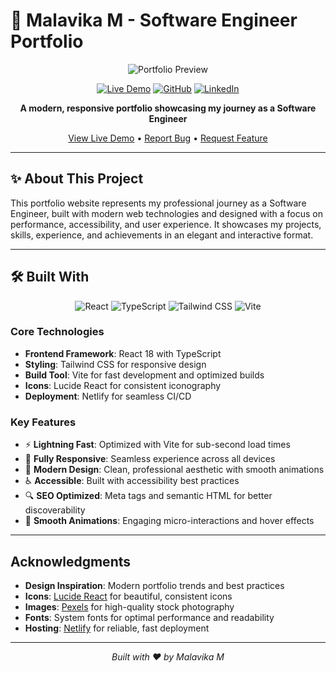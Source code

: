 # 🚀 Malavika M - Software Engineer Portfolio

<div align="center">

![Portfolio Preview](https://images.pexels.com/photos/1181671/pexels-photo-1181671.jpeg?auto=compress&cs=tinysrgb&w=1200&h=400&fit=crop)

[![Live Demo](https://img.shields.io/badge/Live%20Demo-Visit%20Site-blue?style=for-the-badge&logo=netlify)](https://malavikmv20.netlify.app)
[![GitHub](https://img.shields.io/badge/GitHub-View%20Code-black?style=for-the-badge&logo=github)](https://github.com/malavikam20)
[![LinkedIn](https://img.shields.io/badge/LinkedIn-Connect-0077B5?style=for-the-badge&logo=linkedin)](https://www.linkedin.com/in/malavikam20)

**A modern, responsive portfolio showcasing my journey as a Software Engineer**

[View Live Demo](https://malavikamv20.netlify.app) • [Report Bug](https://github.com/malavikam20/portfolio/issues) • [Request Feature](https://github.com/malavikam20/portfolio/issues)

</div>

---

## ✨ About This Project

This portfolio website represents my professional journey as a Software Engineer, built with modern web technologies and designed with a focus on performance, accessibility, and user experience. It showcases my projects, skills, experience, and achievements in an elegant and interactive format.

---

## 🛠️ Built With

<div align="center">

![React](https://img.shields.io/badge/React-20232A?style=for-the-badge&logo=react&logoColor=61DAFB)
![TypeScript](https://img.shields.io/badge/TypeScript-007ACC?style=for-the-badge&logo=typescript&logoColor=white)
![Tailwind CSS](https://img.shields.io/badge/Tailwind_CSS-38B2AC?style=for-the-badge&logo=tailwind-css&logoColor=white)
![Vite](https://img.shields.io/badge/Vite-646CFF?style=for-the-badge&logo=vite&logoColor=white)

</div>

### Core Technologies

- **Frontend Framework**: React 18 with TypeScript
- **Styling**: Tailwind CSS for responsive design
- **Build Tool**: Vite for fast development and optimized builds
- **Icons**: Lucide React for consistent iconography
- **Deployment**: Netlify for seamless CI/CD

### Key Features

- ⚡ **Lightning Fast**: Optimized with Vite for sub-second load times
- 📱 **Fully Responsive**: Seamless experience across all devices
- 🎨 **Modern Design**: Clean, professional aesthetic with smooth animations
- ♿ **Accessible**: Built with accessibility best practices
- 🔍 **SEO Optimized**: Meta tags and semantic HTML for better discoverability
- 🌙 **Smooth Animations**: Engaging micro-interactions and hover effects

---

## Acknowledgments

- **Design Inspiration**: Modern portfolio trends and best practices
- **Icons**: [Lucide React](https://lucide.dev/) for beautiful, consistent icons
- **Images**: [Pexels](https://pexels.com) for high-quality stock photography
- **Fonts**: System fonts for optimal performance and readability
- **Hosting**: [Netlify](https://netlify.com) for reliable, fast deployment

---

<div align="center">


*Built with ❤️ by Malavika M*

</div>
